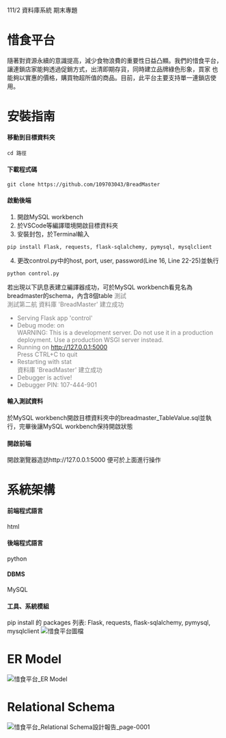 111/2 資料庫系統 期末專題
# 惜食平台
隨著對資源永續的意識提高，減少食物浪費的重要性日益凸顯。我們的惜食平台，讓連鎖店家能夠透過促銷方式，出清即期存貨，同時建立品牌綠色形象，買家
也能夠以實惠的價格，購買物超所值的商品。目前，此平台主要支持單一連鎖店使用。

# 安裝指南
#### 移動到目標資料夾
```
cd 路徑
```
#### 下載程式碼
```
git clone https://github.com/109703043/BreadMaster
```
#### 啟動後端
1. 開啟MySQL workbench  
2. 於VSCode等編譯環境開啟目標資料夾  
3. 安裝封包，於Terminal輸入  
```
pip install Flask, requests, flask-sqlalchemy, pymysql, mysqlclient 
```
4. 更改control.py中的host, port, user, password(Line 16, Line 22-25)並執行  
```
python control.py
```
若出現以下訊息表建立編譯器成功，可於MySQL workbench看見名為breadmaster的schema，內含8個table
<font color="grey">測試<br>測試第二航</font>
<font color="grey">
資料庫 'BreadMaster' 建立成功  
 * Serving Flask app 'control'  
 * Debug mode: on  
WARNING: This is a development server. Do not use it in a production deployment. Use a production WSGI server instead.  
 * Running on http://127.0.0.1:5000  
Press CTRL+C to quit  
 * Restarting with stat  
資料庫 'BreadMaster' 建立成功  
 * Debugger is active!  
 * Debugger PIN: 107-444-901  
</font>

#### 輸入測試資料
於MySQL workbench開啟目標資料夾中的breadmaster_TableValue.sql並執行，完畢後讓MySQL workbench保持開啟狀態  

#### 開啟前端
開啟瀏覽器造訪http://127.0.0.1:5000 便可於上面進行操作  

# 系統架構
#### 前端程式語言
html  
#### 後端程式語言
python  
#### DBMS
MySQL  
#### 工具、系統模組 
pip install 的 packages 列表: Flask, requests, flask-sqlalchemy, pymysql, mysqlclient
![惜食平台圖檔](https://github.com/109703043/BreadMaster/assets/132145188/cb5ecd41-bbbc-45c0-af1e-f352db5843ca)


# ER Model
![惜食平台_ER Model](https://github.com/109703043/BreadMaster/assets/132145188/c5492a1a-05e6-4554-8425-ea396f99af12)

# Relational Schema
![惜食平台_Relational Schema設計報告_page-0001](https://github.com/109703043/BreadMaster/assets/132145188/8d914165-3bd1-4d8d-8ce9-2b7fca3193bc)


